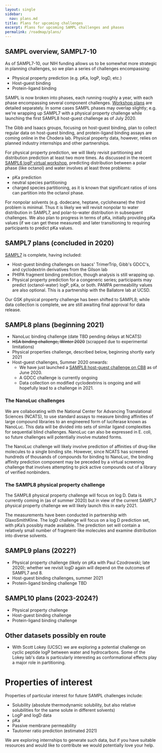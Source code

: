 ```yaml
---
layout: single
sidebar:
  nav: plans.md
title: Plans for upcoming challenges
excerpt: Plans for upcoming SAMPL challenges and phases
permalink: /roadmap/plans/
---
```


## SAMPL overview, SAMPL7-10

As of SAMPL7-10, our NIH funding allows us to be somewhat more strategic in planning challenges, so we plan a series of challenges encompassing:
- Physical property prediction (e.g. pKa, logP, logD, etc.)
- Host-guest binding
- Protein-ligand binding

SAMPL is now broken into phases, each running roughly a year, with each phase encompassing several component challenges. [Workshop plans](https://samplchallenges.github.io/current/workshops/) are detailed separately. In some cases SAMPL phases may overlap slightly; e.g. we're wrapping up SAMPL7 with a physical property challenge while launching the first SAMPL8 host-guest challenge as of July 2020.

The Gibb and Isaacs groups, focusing on host-guest binding, plan to collect regular data on host-guest binding, and protein-ligand binding assays are coming online in the Chodera lab. Physical property data, however, relies on planned industry internships and other partnerships.

For physical property prediction, we will likely revisit partitioning and distribution prediction at least two more times. As discussed in the recent [SAMPL6 logP virtual workshop](https://www.youtube.com/watch?v=FWUPXG8U3UE), predicting distribution between a polar phase (like octanol) and water involves at least three problems:

- pKa prediction
- neutral species partitioning
- charged species partitioning, as it is known that significant ratios of ions can partition into the octanol phase.

For nonpolar solvents (e.g. dodecane, heptane, cyclohexane) the third problem is minimal. Thus it is likely we will revisit nonpolar to water distribution in SAMPL7, and polar-to-water distribution in subsequent challenges. We also plan to progress in terms of pKa, initially providing pKa values (if we can get these measured) and later transitioning to requiring participants to predict pKa values.

## SAMPL7 plans (concluded in 2020)

[SAMPL7](https://github.com/samplchallenges/sampl7) is complete, having included:
- Host-guest binding challenges on Isaacs' TrimerTrip, Gibb's GDCC's, and cyclodextrin derivatives from the Gilson lab
- PHIPA fragment binding prediction, though analysis is still wrapping up.
- Physical property prediction for a congeneric series; participants may predict (octanol-water) logP, pKa, or both. PAMPA permeability values are also optional. This is a partnership with the Ballatore lab at UCSD.

Our GSK physical property challenge has been shifted to SAMPL8; while data collection is complete, we are still awaiting final approval for data release.

## SAMPL8 plans (beginning 2021)

- NanoLuc binding challenge (date TBD pending delays at NCATS)
- ~~HSA binding challenge, Winter 2020~~ (scrapped due to experimental limitations)
- Physical properties challenge, described below, beginning shortly early 2021
- Host-guest challenges, Summer 2020 onwards:
    - We have just launched a [SAMPL8 host-guest challenge on CB8](https://github.com/samplchallenges/SAMPL8/tree/master/host_guest/CB8) as of June 2020.
    - A GDCC challenge is currently ongoing
    - Data collection on modified cyclodextrins is ongoing and will hopefully lead to a challenge in 2021.

### The NanoLuc challenges

We are collaborating with the National Center for Advancing Translational Sciences (NCATS), to use standard assays to measure binding affinities of large compound libraries to an engineered form of luciferase known as NanoLuc.
This data will be divided into sets of similar ligand complexities for sequential blind challenges. NanoLuc can also be expressed in E. coli, so future challenges will potentially involve mutated forms.

The NanoLuc challenge will likely involve prediction of affinities of drug-like molecules to a single binding site.
However, since NCATS has screened hundreds of thousands of compounds for binding to NanoLuc, the binding affinity prediction component may be preceded by a virtual screening challenge that involves attempting to pick active compounds out of a library of verified nonbinders.


### The SAMPL8 physical property challenge

The SAMPL8 physical property challenge will focus on log D. Data is currently coming in (as of summer 2020) but in view of the current SAMPL7 physical property challenge we will likely launch this in early 2021.

The measurements have been conducted in partnership with GlaxoSmithKline. The logD challenge will focus on a log D prediction set, with pKa’s possibly made available. The prediction set will contain a relatively small number of fragment-like molecules and examine distribution into diverse solvents.


## SAMPL9 plans (2022?)

- Physical property challenge (likely on pKa with Paul Czodrowski; late 2020); whether we revisit logD again will depend on the outcomes of SAMPL7 and 8.
- Host-guest binding challenges, summer 2021
- Protein-ligand binding challenge TBD

## SAMPL10 plans (2023-2024?)

- Physical property challenge
- Host-guest binding challenge
- Protein-ligand binding challenge

## Other datasets possibly en route
- With Scott Lokey (UCSC) we are exploring a potential challenge on cyclic peptide logP between water and hydrocarbons. Some of the Lokey lab's data is particularly interesting as conformational effects play a major role in partitioning.

# Properties of interest

Properties of particular interest for future SAMPL challenges include:

- Solubility (absolute thermodynamic solubility, but also relative solubilities for the same solute in different solvents)
- LogP and logD data
- pKa
- Passive membrane permeability
- Tautomer ratio prediction (estimated 2021)


We are exploring internships to generate such data, but if you have suitable resources and would like to contribute we would potentially love your help.
